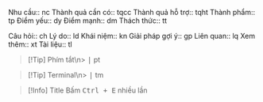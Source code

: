 Nhu cầu:: 		nc
Thành quả cần có:: 		tqcc
Thành quả hỗ trợ:: 		tqht
Thành phẩm:: 		tp
Điểm yếu::		dy
Điểm mạnh::		dm
Thách thức:: 		tt

Câu hỏi:: 		ch
Lý do:: 		ld
Khái niệm:: 		kn
Giải pháp gợi ý:: 		gp
Liên quan:: 		lq
Xem thêm:: 		xt
	Tài liệu:: 		tl
> [!Tip] Phím tắt\n> <kbd>|</kbd>		pt

> [!Tip] Terminal\n> <kbd>|</kbd>		tm

> [!Info] Title
> Bấm <kbd>Ctrl + E</kbd> nhiều lần